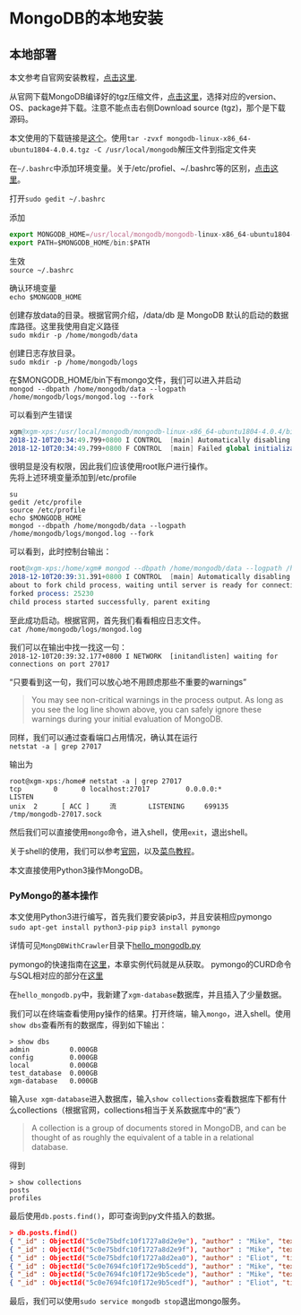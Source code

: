 # MongoDB的本地安装

## 本地部署

本文参考自官网安装教程，[点击这里](https://docs.mongodb.com/manual/tutorial/install-mongodb-on-ubuntu-tarball/).  

从官网下载MongoDB编译好的tgz压缩文件，[点击这里](https://www.mongodb.com/download-center/community?jmp=docs)，选择对应的version、OS、package并下载。注意不能点击右侧Download source (tgz)，那个是下载源码。  

本文使用的下载链接是[这个](https://fastdl.mongodb.org/linux/mongodb-linux-x86_64-ubuntu1804-4.0.4.tgz)。使用`tar -zvxf mongodb-linux-x86_64-ubuntu1804-4.0.4.tgz -C /usr/local/mongodb`解压文件到指定文件夹  

在`~/.bashrc`中添加环境变量。关于/etc/profiel、~/.bashrc等的区别，[点击这里](https://www.cnblogs.com/liduanjun/p/3536993.html)。

打开`sudo gedit ~/.bashrc`

添加
```js
export MONGODB_HOME=/usr/local/mongodb/mongodb-linux-x86_64-ubuntu1804-4.0.4
export PATH=$MONGODB_HOME/bin:$PATH
```
生效  
`source ~/.bashrc`

确认环境变量  
`echo $MONGODB_HOME`

创建存放data的目录。根据官网介绍，/data/db 是 MongoDB 默认的启动的数据库路径。这里我使用自定义路径  
`sudo mkdir -p /home/mongodb/data`

创建日志存放目录。  
`sudo mkdir -p /home/mongodb/logs`
  
在$MONGODB_HOME/bin下有mongo文件，我们可以进入并启动   
`mongod --dbpath /home/mongodb/data --logpath /home/mongodb/logs/mongod.log --fork`

可以看到产生错误  
```s
xgm@xgm-xps:/usr/local/mongodb/mongodb-linux-x86_64-ubuntu1804-4.0.4/bin$ mongod --dbpath /home/mongodb/data --logpath /home/mongodb/logs/mongod.log
2018-12-10T20:34:49.799+0800 I CONTROL  [main] Automatically disabling TLS 1.0, to force-enable TLS 1.0 specify --sslDisabledProtocols 'none'
2018-12-10T20:34:49.799+0800 F CONTROL  [main] Failed global initialization: FileNotOpen: Failed to open "/home/mongodb/logs/mongod.log"
```
很明显是没有权限，因此我们应该使用root账户进行操作。  
先将上述环境变量添加到/etc/profile  
```
su
gedit /etc/profile
source /etc/profile
echo $MONGODB_HOME
mongod --dbpath /home/mongodb/data --logpath /home/mongodb/logs/mongod.log --fork  
```


可以看到，此时控制台输出：
```s
root@xgm-xps:/home/xgm# mongod --dbpath /home/mongodb/data --logpath /home/mongodb/logs/mongod.log --fork
2018-12-10T20:39:31.391+0800 I CONTROL  [main] Automatically disabling TLS 1.0, to force-enable TLS 1.0 specify --sslDisabledProtocols 'none'
about to fork child process, waiting until server is ready for connections.
forked process: 25230
child process started successfully, parent exiting
```
至此成功启动。根据官网，首先我们看看相应日志文件。  
`cat /home/mongodb/logs/mongod.log`

我们可以在输出中找一找这一句：  
`2018-12-10T20:39:32.177+0800 I NETWORK  [initandlisten] waiting for connections on port 27017`  

“只要看到这一句，我们可以放心地不用顾虑那些不重要的warnings”  
> You may see non-critical warnings in the process output. As long as you see the log line shown above, you can safely ignore these warnings during your initial evaluation of MongoDB.

同样，我们可以通过查看端口占用情况，确认其在运行  
`netstat -a | grep 27017`  

输出为  
```
root@xgm-xps:/home# netstat -a | grep 27017
tcp        0      0 localhost:27017         0.0.0.0:*               LISTEN     
unix  2      [ ACC ]     流        LISTENING     699135   /tmp/mongodb-27017.sock
```

然后我们可以直接使用`mongo`命令，进入shell，使用`exit`，退出shell。  

关于shell的使用，我们可以参考[官网](https://docs.mongodb.com/manual/mongo/)，以及[菜鸟教程](http://www.runoob.com/mongodb/mongodb-create-database.html)。

本文直接使用Python3操作MongoDB。  

### PyMongo的基本操作  

本文使用Python3进行编写，首先我们要安装pip3，并且安装相应pymongo  
`sudo apt-get install python3-pip`
`pip3 install pymongo`

详情可见`MongDBWithCrawler`目录下[hello_mongodb.py](../MongDBWithCrawler/hello_mongodb.py)

pymongo的快速指南在[这里](https://api.mongodb.com/python/current/tutorial.html)，本章实例代码就是从获取。
pymongo的CURD命令与SQL相对应的部分在[这里](https://docs.mongodb.com/manual/tutorial/query-documents/)

在`hello_mongodb.py`中，我新建了`xgm-database`数据库，并且插入了少量数据。  

我们可以在终端查看使用py操作的结果。打开终端，输入`mongo`，进入shell。使用`show dbs`查看所有的数据库，得到如下输出：  
```shell
> show dbs
admin          0.000GB
config         0.000GB
local          0.000GB
test_database  0.000GB
xgm-database   0.000GB
```

输入`use xgm-database`进入数据库，输入`show collections`查看数据库下都有什么collections（根据官网，collections相当于关系数据库中的“表”）
> A collection is a group of documents stored in MongoDB, and can be thought of as roughly the equivalent of a table in a relational database. 

得到  
```
> show collections
posts
profiles
```


最后使用`db.posts.find()`，即可查询到py文件插入的数据。   
```json
> db.posts.find()
{ "_id" : ObjectId("5c0e75bdfc10f1727a8d2e9e"), "author" : "Mike", "text" : "My first blog post!", "tags" : [ "mongodb", "python", "pymongo" ], "date" : ISODate("2018-12-10T14:18:37.697Z") }
{ "_id" : ObjectId("5c0e75bdfc10f1727a8d2e9f"), "author" : "Mike", "text" : "Another post!", "tags" : [ "bulk", "insert" ], "date" : ISODate("2018-11-12T11:14:00Z") }
{ "_id" : ObjectId("5c0e75bdfc10f1727a8d2ea0"), "author" : "Eliot", "title" : "MongoDB is fun", "text" : "and pretty easy too!", "date" : ISODate("2018-11-10T10:45:00Z") }
{ "_id" : ObjectId("5c0e7694fc10f172e9b5cedd"), "author" : "Mike", "text" : "My first blog post!", "tags" : [ "mongodb", "python", "pymongo" ], "date" : ISODate("2018-12-10T14:22:12.147Z") }
{ "_id" : ObjectId("5c0e7694fc10f172e9b5cede"), "author" : "Mike", "text" : "Another post!", "tags" : [ "bulk", "insert" ], "date" : ISODate("2018-11-12T11:14:00Z") }
{ "_id" : ObjectId("5c0e7694fc10f172e9b5cedf"), "author" : "Eliot", "title" : "MongoDB is fun", "text" : "and pretty easy too!", "date" : ISODate("2018-11-10T10:45:00Z") }
```

最后，我们可以使用`sudo service mongodb stop`退出mongo服务。


